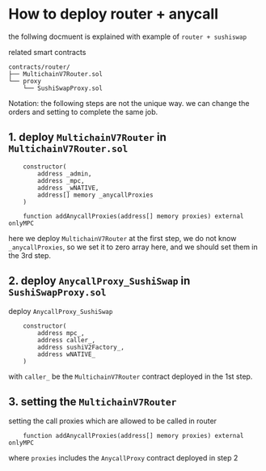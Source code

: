 # How to deploy router + anycall

the follwing docmuent is explained with example of `router + sushiswap`

related smart contracts

```text
contracts/router/
├── MultichainV7Router.sol
└── proxy
    └── SushiSwapProxy.sol
```

Notation: the following steps are not the unique way.
we can change the orders and setting to complete the same job.

## 1. deploy `MultichainV7Router` in `MultichainV7Router.sol`

```
    constructor(
        address _admin,
        address _mpc,
        address _wNATIVE,
        address[] memory _anycallProxies
    )

    function addAnycallProxies(address[] memory proxies) external onlyMPC
```

here we deploy `MultichainV7Router` at the first step,
we do not know `_anycallProxies`,
so we set it to zero array here,
and we should set them in the 3rd step.


## 2. deploy `AnycallProxy_SushiSwap` in `SushiSwapProxy.sol`

deploy `AnycallProxy_SushiSwap`

```
    constructor(
        address mpc_,
        address caller_,
        address sushiV2Factory_,
        address wNATIVE_
    )
```

with `caller_` be the `MultichainV7Router` contract deployed in the 1st step.

## 3. setting the `MultichainV7Router`

setting the call proxies which are allowed to be called in router

```
    function addAnycallProxies(address[] memory proxies) external onlyMPC
```

where `proxies` includes the `AnycallProxy` contract deployed in step 2
